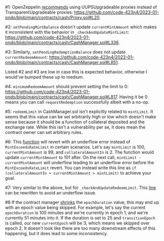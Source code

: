 #1: OpenZeppelin [recommends](https://docs.openzeppelin.com/contracts/4.x/api/proxy#transparent-vs-uups) using UUPSUpgradeable proxies instead of TransparentUpgradeable proxies: https://github.com/code-423n4/2023-01-ondo/blob/main/contracts/cash/Proxy.sol#L20.

#2: `setPendingMintBalance` doesn't update `currentMintAmount` which makes it inconsistent with the behavior in `_checkAndUpdateMintLimit`: https://github.com/code-423n4/2023-01-ondo/blob/main/contracts/cash/CashManager.sol#L336.

#3: Similarly, `setPendingRedemptionBalance` does not update `currentRedeemAmount`:  https://github.com/code-423n4/2023-01-ondo/blob/main/contracts/cash/CashManager.sol#L851.

Listed #2 and #3 are low in case this is expected behavior, otherwise I would've bumped these up to medium.

#4: `minimumRedeemAmount` should prevent setting the limit to 0: https://github.com/code-423n4/2023-01-ondo/blob/main/contracts/cash/CashManager.sol#L817. Having it be 0 means you can call `requestRedemption` successfully albeit with a no-op.

#5: `redeemLimit` in CashManager.sol isn't explicitly related to `mintLimit`. It seems that this value can be set arbitrarily high or low which doesn't make sense because it should be a function of collateral deposited and the exchange rate. While this isn't a vulnerability per se, it does mean the contract owner can set arbitrary rules.

#6: This [function](https://github.com/code-423n4/2023-01-ondo/blob/main/contracts/cash/CashManager.sol#L626) will revert with an underflow error instead of `MintExceedsRateLimit` in certain scenarios. Let's say `mintLimit` is 100, `currentMintAmount` is 99, and `collateralAmountIn` is 2. The function would update `currentMintAmount` to 101 after. On the next call, `mintLimit - currentMintAmount` will underflow leading to an underflow error before the `MintExceedsRateLimit` revert. You can instead write this line as `if (collateralAmountIn + currentMintAmount > mintLimit)` to achieve your goal.

#7: Very similar to the above, but for `_checkAndUpdateRedeemLimit`. This [line](https://github.com/code-423n4/2023-01-ondo/blob/main/contracts/cash/CashManager.sol#L645) can be rewritten to avoid an underflow issue.

#8 If the contract manager [shrinks](https://github.com/code-423n4/2023-01-ondo/blob/main/contracts/cash/CashManager.sol#L546) the `epochDuration` value, this may end up with an epoch value being skipped. For example, let's say the current `epochDuration` is 100 minutes and we're currently in epoch 1, and we're currently 51 minutes into it. If the duration is set to 25 and `transitionEpoch` is called, our new `currentEpoch` will be 3, which means we skipped over epoch 2. It doesn't look like there are too many downstream effects of this happening, but it does lead to some inconsistency.